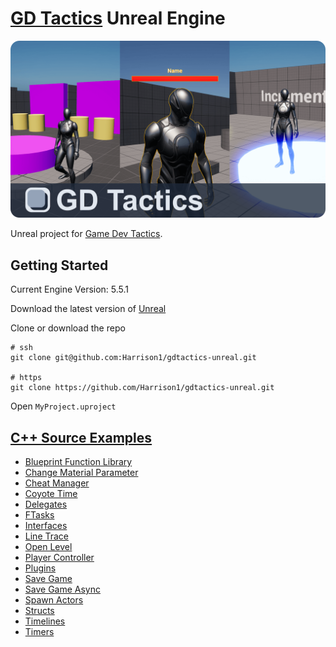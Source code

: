 # [GD Tactics](https://www.gdtactics.com/) Unreal Engine

[![GD Tactics Unreal Engine Project Repo Banner](/image.png)](https://www.gdtactics.com/)

Unreal project for [Game Dev Tactics](https://www.gdtactics.com/).

## Getting Started

Current Engine Version: 5.5.1

Download the latest version of [Unreal](https://www.unrealengine.com/en-US)

Clone or download the repo
```
# ssh
git clone git@github.com:Harrison1/gdtactics-unreal.git

# https
git clone https://github.com/Harrison1/gdtactics-unreal.git
```

Open `MyProject.uproject`

## [C++ Source Examples](Source/MyProject)
- [Blueprint Function Library](Source/MyProject/BlueprintFunctionLibrary)
- [Change Material Parameter](Source/MyProject/ChangeMaterialParam)
- [Cheat Manager](Source/MyProject/CheatManager)
- [Coyote Time](Source/MyProject/TP_ThirdPerson)
- [Delegates](Source/MyProject/Delegates)
- [FTasks](Source/MyProject/Tasks)
- [Interfaces](Source/MyProject/Interfaces)
- [Line Trace](Source/MyProject/LineTrace)
- [Open Level](Source/MyProject/OpenLevelBoxComponent)
- [Player Controller](Source/MyProject/PlayerController)
- [Plugins](plugins)
- [Save Game](Source/MyProject/SaveGame)
- [Save Game Async](Source/MyProject/SaveGameAsync)
- [Spawn Actors](Source/MyProject/SpawnActor)
- [Structs](Source/MyProject/Structs)
- [Timelines](/Source/MyProject/Timelines)
- [Timers](/Source/MyProject/Timers)
